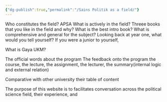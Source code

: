 ```yaml
---
{"dg-publish":true,"permalink":"/Sains Politik as a field/"}
---
```


Who constitutes the field? 
APSA
What is actively in the field? 
Threee books that you like in the field and why?
What is the best intro book?
What is comprehensive and general for the subject?
Looking back at year one, what would you tell yourself? If you were a junior to yourself, 

What is Gaya UKM?

The official words about the program
The feedback onto the program
	the course, the lecture, the assignment, the lecturer, the summary(internal logic and external relation)

Comparative with other university
	their table of content


The purpose of this website is to facilitates conversation across the political science field, their experience, and